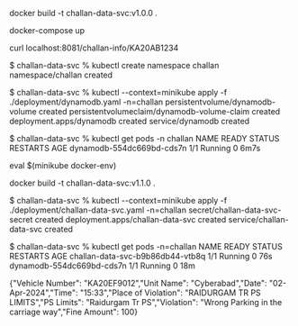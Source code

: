 docker build -t challan-data-svc:v1.0.0 .

docker-compose up

curl localhost:8081/challan-info/KA20AB1234


$ challan-data-svc % kubectl create namespace challan
namespace/challan created

$ challan-data-svc % kubectl --context=minikube apply -f ./deployment/dynamodb.yaml -n=challan
persistentvolume/dynamodb-volume created
persistentvolumeclaim/dynamodb-volume-claim created
deployment.apps/dynamodb created
service/dynamodb created

$ challan-data-svc % kubectl get pods -n challan
NAME                        READY   STATUS    RESTARTS   AGE
dynamodb-554dc669bd-cds7n   1/1     Running   0          6m7s


eval  $(minikube docker-env)

docker build -t challan-data-svc:v1.1.0 .

$ challan-data-svc % kubectl --context=minikube apply -f ./deployment/challan-data-svc.yaml -n=challan 
secret/challan-data-svc-secret created
deployment.apps/challan-data-svc created
service/challan-data-svc created

$ challan-data-svc % kubectl get pods -n=challan
NAME                               READY   STATUS    RESTARTS   AGE
challan-data-svc-b9b86db44-vtb8q   1/1     Running   0          76s
dynamodb-554dc669bd-cds7n          1/1     Running   0          18m

{"Vehicle Number": "KA20EF9012","Unit Name": "Cyberabad","Date": "02-Apr-2024","Time": "15:33","Place of Violation": "RAIDURGAM TR PS LIMITS","PS Limits": "Raidurgam Tr PS","Violation": "Wrong Parking in the carriage way","Fine Amount": 100}
